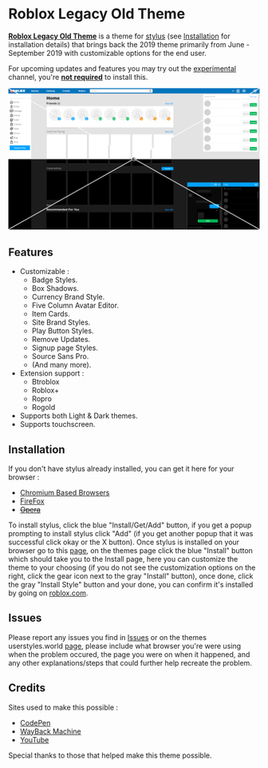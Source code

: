 # Roblox Legacy Old Theme
**[Roblox Legacy Old Theme](//userstyles.world/style/5399/)** is a theme for [stylus](https://add0n.com/stylus.html) (see [Installation](//github.com/tersiswilvin/Roblox-2019-Old-Theme#Installation) for installation details) that brings back the 2019 theme primarily from June - September 2019 with customizable options for the end user.

For upcoming updates and features you may try out the [experimental](//github.com/tersiswilvin/Roblox-2019-Old-Theme/raw/Release/Dev/Experimental/src/R19OTExperimental.user.css) channel, you're <ins>**not required**</ins> to install this.

<p align="center">
    <img src="Dev/Master/Thumbnails/Outputs/2019ROT.png" alt="Roblox Legacy Old Theme Preview" title="Roblox Legacy Theme Preview">
</p>

## Features
- Customizable :
     - Badge Styles.
     - Box Shadows.
     - Currency Brand Style.
     - Five Column Avatar Editor.
     - Item Cards.
     - Site Brand Styles.
     - Play Button Styles.
     - Remove Updates.
     - Signup page Styles.
     - Source Sans Pro.
     - (And many more).
- Extension support :
     - Btroblox
     - Roblox+
     - Ropro
     - Rogold
- Supports both Light & Dark themes.
- Supports touchscreen.

## Installation

If you don't have stylus already installed, you can get it here for your browser :
- [Chromium Based Browsers](//chrome.google.com/webstore/detail/stylus/clngdbkpkpeebahjckkjfobafhncgmne)
- [FireFox](//addons.mozilla.org/en-US/firefox/addon/styl-us/?utm_source=addons.mozilla.org&utm_medium=referral&utm_content=search)
- <s>[Opera](//addons.opera.com/extensions/details/stylus/)</s>

To install stylus, click the blue "Install/Get/Add" button, if you get a popup prompting to install stylus click "Add" (if you get another popup that it was successful click okay or the X button). Once stylus is installed on your browser go to this [page](//userstyles.world/style/5399/), on the themes page click the blue "Install" button which should take you to the Install page, here you can customize the theme to your choosing (if you do not see the customization options on the right, click the gear icon next to the gray "Install" button), once done, click the gray "Install Style" button and your done, you can confirm it's installed by going on [roblox.com](//roblox.com/).

## Issues

Please report any issues you find in [Issues](//github.com/tersiswilvin/Roblox-2019-Old-Theme/issues) or on the themes userstyles.world [page](//userstyles.world/style/5399/), please include what browser you're were using when the problem occured, the page you were on when it happened, and any other explanations/steps that could further help recreate the problem.

## Credits

Sites used to make this possible :
- [CodePen](https://codepen.io)
- [WayBack Machine](https://web.archive.org)
- [YouTube](https://www.YouTube.com)

Special thanks to those that helped make this theme possible.
